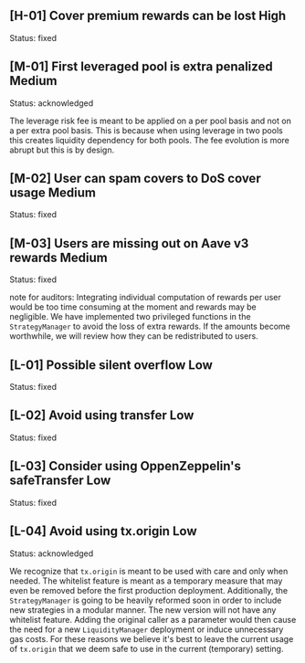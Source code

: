## [H-01] Cover premium rewards can be lost High

Status: fixed

## [M-01] First leveraged pool is extra penalized Medium

Status: acknowledged

The leverage risk fee is meant to be applied on a per pool basis and not on a per extra pool basis. This is because when using leverage in two pools this creates liquidity dependency for both pools. The fee evolution is more abrupt but this is by design.

## [M-02] User can spam covers to DoS cover usage Medium

Status: fixed

## [M-03] Users are missing out on Aave v3 rewards Medium

Status: fixed

note for auditors: Integrating individual computation of rewards per user would be too time consuming at the moment and rewards may be negligible. We have implemented two privileged functions in the `StrategyManager` to avoid the loss of extra rewards. If the amounts become worthwhile, we will review how they can be redistributed to users.

## [L-01] Possible silent overflow Low

Status: fixed

## [L-02] Avoid using transfer Low

Status: fixed

## [L-03] Consider using OppenZeppelin's safeTransfer Low

Status: fixed

## [L-04] Avoid using tx.origin Low

Status: acknowledged

We recognize that `tx.origin` is meant to be used with care and only when needed. The whitelist feature is meant as a temporary measure that may even be removed before the first production deployment. Additionally, the `StrategyManager` is going to be heavily reformed soon in order to include new strategies in a modular manner. The new version will not have any whitelist feature. Adding the original caller as a parameter would then cause the need for a new `LiquidityManager` deployment or induce unnecessary gas costs. For these reasons we believe it's best to leave the current usage of `tx.origin` that we deem safe to use in the current (temporary) setting.
